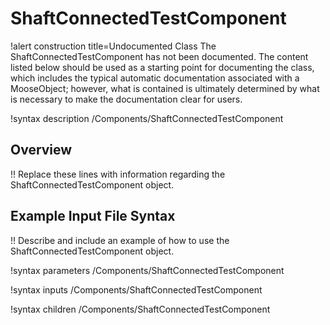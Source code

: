 # ShaftConnectedTestComponent

!alert construction title=Undocumented Class
The ShaftConnectedTestComponent has not been documented. The content listed below should be used as a starting point for
documenting the class, which includes the typical automatic documentation associated with a
MooseObject; however, what is contained is ultimately determined by what is necessary to make the
documentation clear for users.

!syntax description /Components/ShaftConnectedTestComponent

## Overview

!! Replace these lines with information regarding the ShaftConnectedTestComponent object.

## Example Input File Syntax

!! Describe and include an example of how to use the ShaftConnectedTestComponent object.

!syntax parameters /Components/ShaftConnectedTestComponent

!syntax inputs /Components/ShaftConnectedTestComponent

!syntax children /Components/ShaftConnectedTestComponent
